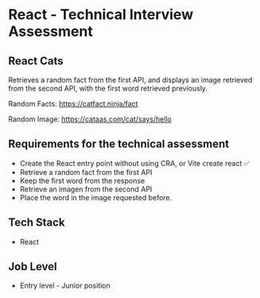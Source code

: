 # React - Technical Interview Assessment

## React Cats

Retrieves a random fact from the first API, and displays an image retrieved from the second API, with the first word retrieved previously.

Random Facts: https://catfact.ninja/fact

Random Image: https://cataas.com/cat/says/hello

## Requirements for the technical assessment

- Create the React entry point without using CRA, or Vite create react ✅
- Retrieve a random fact from the first API
- Keep the first word from the response
- Retrieve an imagen from the second API
- Place the word in the image requested before.

## Tech Stack

- React

## Job Level

- Entry level - Junior position
